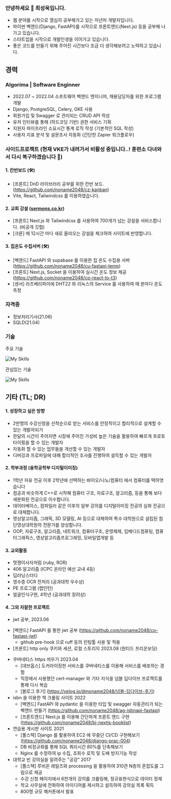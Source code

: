 ### 안녕하세요 👋 최성욱입니다.

- 웹 분야를 시작으로 열심히 공부해가고 있는 저년차 개발자입니다.
- 파이썬 벡엔드(Django, FastAPI)를 시작으로 프론트엔드(Next.js) 등을 공부해 나가고 있습니다.
- 스타트업을 시작으로 개발인생을 이어가고 있습니다.
- 좋은 코드를 만들기 위해 주어진 시간보다 조금 더 생각해보려고 노력하고 있습니다.

## 경력
### Algorima | Software Enginner 
- 2022.07 ~ 2022.04 소프트웨어 벡엔드 엔지니어, 채용담당자를 위한 프로그램 개발
- Django, PostgreSQL, Celery, GKE 사용
- 회원가입 및 Swagger 로 관리되는 CRUD API 작성
- 유저 인터뷰를 통해 (하드코딩 기반) 권한 서비스 기획
- 지원자 파이프라인 소요시간 통계 로직 작성 (기본적인 SQL 작성)
- 사용자 지표 분석 및 설문조사 자동화 (간단한 Zapier 워크플로우)

### 사이드프로젝트 (현재 VKE가 내려가서 비활성 중입니다..! 훈련소 다녀와서 다시 복구하겠습니다 🫡)

#### 1. 칸반보드 (🛠️) 
  - [프론트] DnD 라이브러리 공부를 위한 칸반 보드. (https://github.com/noname2048/cz-kanban)
  - Vite, React, Tailwindcss 를 이용하였습니다.

#### 2. 교회 강설 ([sermons.co.kr](!sermons.co.kr))
 - [프론트] Next.js 와 Tailwindcss 를 사용하여 700개가 넘는 강설을 서비스합니다. (비공개 깃헙)
 - [크론] 매 12시간 마다 새로 올라오는 강설을 체크하여 사이트에 반영합니다.

#### 3. 집온도 수집서버 (🛠️)
  - [벡엔드] FastAPI 와 supabase 를 이용한 집 온도 수집용 서버 (https://github.com/noname2048/cu-fastapi-temp)
  - [프론트] Next.js, Socket 을 이용하여 실시간 온도 정보 제공 (https://github.com/noname2048/cp-react-to-t3)
  - [센서] 라즈베리파이에 DHT22 와 리눅스의 Service 를 사용하여 매 분마다 온도 측정

### 자격증

* 정보처리기사(21.06)
* SQLD(21.04)

### 기술

주요 기술

![My Skills](https://skillicons.dev/icons?i=django,py,fastapi,nextjs,githubactions)

관심있는 기술

![My Skills](https://skillicons.dev/icons?i=rust,go,nestjs,gitlab)



## 기타 (TL; DR)

#### 1. 성장하고 싶은 방향

* 2만명의 수강신청을 선착순으로 받는 서비스를 안정적이고 합리적으로 설계할 수 있는 개발자되기
* 한달의 시간이 주어지면 시장에 주어진 가성비 높은 기술을 활용하여 빠르게 프로토타이핑을 할 수 있는 개발자
* 자동화 할 수 있는 업무들을 개선할 수 있는 개발자
* 디버깅과 프로파일에 대해 합리적인 조사를 진행하여 설득할 수 있는 개발자

#### 2. 학부과정 (융학공학부 디지털이미징)

* 1학년 자유 전공 이후 2학년에 선택하는 바이오/나노/컴퓨터 에서 컴퓨터를 택하엿습니다
* 컴공과 비슷하게 C++로 시작해 컴퓨터 구조, 자료구조, 알고리즘, 등을 통해 보다 세분화된 전공으로 이수합니다.
* 데이터베이스, 컴파일러 같은 이후의 일부 강의를 디지털이미징 전공의 심화 전공으로 대체합니다.
* 영상알고리즘, 그래픽, 3D 모델링, AI 등으로 대체하여 특수 대학원으로 설립된 첨단영상대학원의 전문가를 양성합니다.
* OOP, 자료구조, 알고리즘, 네트워크, 컴퓨터구조, 운영체제, 임베디드컴퓨팅, 컴퓨터그래픽스, 영상알고리즘프로그래밍, 모바일앱개발 등

#### 3. 교외활동

* 멋쟁이사자처럼 (ruby, ROR)
* 406 알고리즘 (ICPC 온라인 예선 교내 4등)
* 딥러닝스터디
* 영수증 OCR 전처리 (공과대학 우수상)
* PE 프로그램 (랩인턴)
* 얼굴인식구현, 4학년 (공과대학 장려상)

#### 4. 그외 자잘한 프로젝트

* jwt 공부, 2023.06
 - [벡엔드] FastAPI 를 통한 jwt 공부 (https://github.com/noname2048/co-fastapi-jwt)
   - github pre-hook 으로 ruff 등의 린팅툴 사용 및 적용
 - [프론트] http only 쿠키와 세션, 로컬 스토리지 2023.08 (원티드 프리온보딩)
* 쿠버네티스 https 씌우기 2023.04
  * [데브옵스] 도커라이징한 서비스를 쿠버네티스를 이용해 서비스를 배포하는 경험
  * 직장에서 사용했던 cert-manager 와 기타 지식을 넘블 딥다이브 프로젝트를 통해 다시 복습
  * [블로그 후기] (https://velog.io/@noname2048/넘블-딥다이브-후기)
* isbn 을 이용한 책 크롤링 사이트 2022
  * [벡엔드] FastAPI 와 pydantic 을 이용한 타입 및 swagger 자동관리가 되는 벡엔드 만들기 (https://github.com/noname2048/ag-isbnapi-fastapi)
  * [프론트엔드] Next.js 를 이용해 간단하게 프론트 엔드 구현 (https://github.com/noname2048/bj-nextjs-booklist)
* 연습용 게시판 사이트 2021
  * [풀스택] Django 를 활용하여 EC2 에 무중단 CI/CD 구현해보기 (https://github.com/noname2048/django-prac-004)
  * DB 비정규화를 통해 SQL 쿼리시간 80%를 단축해보기
  * Nginx 를 수정하여 ip 수집, 조회수 로직 및 도배 방지기능 작성
* 대학교 빈 강의실을 알려주는 "공강" 2017
  * [풀스택] 루비온 레일즈와 processing 을 활용하여 310관 N층의 혼잡도를 그림으로 제공  
  * 수강 신청 페이지에서 6천개의 강의를 크롤링해, 정규표현식으로 데이터 정제
  * 학교 사무실에 전화하여 아이디어를 제시하고 설득하여 강의실 목록 획득
  * 800명 규모 해커톤에서 발표
